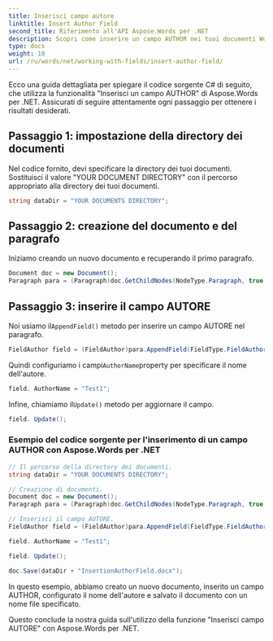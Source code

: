 ```yaml
---
title: Inserisci campo autore
linktitle: Insert Author Field
second_title: Riferimento all'API Aspose.Words per .NET
description: Scopri come inserire un campo AUTHOR nei tuoi documenti Word con Aspose.Words per .NET. Specifica il nome dell'autore per personalizzare i tuoi documenti.
type: docs
weight: 10
url: /ru/words/net/working-with-fields/insert-author-field/
---
```



Ecco una guida dettagliata per spiegare il codice sorgente C# di seguito, che utilizza la funzionalità "Inserisci un campo AUTHOR" di Aspose.Words per .NET. Assicurati di seguire attentamente ogni passaggio per ottenere i risultati desiderati.

## Passaggio 1: impostazione della directory dei documenti

Nel codice fornito, devi specificare la directory dei tuoi documenti. Sostituisci il valore "YOUR DOCUMENT DIRECTORY" con il percorso appropriato alla directory dei tuoi documenti.

```csharp
string dataDir = "YOUR DOCUMENTS DIRECTORY";
```

## Passaggio 2: creazione del documento e del paragrafo

Iniziamo creando un nuovo documento e recuperando il primo paragrafo.

```csharp
Document doc = new Document();
Paragraph para = (Paragraph)doc.GetChildNodes(NodeType.Paragraph, true)[0];
```

## Passaggio 3: inserire il campo AUTORE

 Noi usiamo il`AppendField()` metodo per inserire un campo AUTORE nel paragrafo.

```csharp
FieldAuthor field = (FieldAuthor)para.AppendField(FieldType.FieldAuthor, false);
```

 Quindi configuriamo i campi`AuthorName`property per specificare il nome dell'autore.

```csharp
field. AuthorName = "Test1";
```

 Infine, chiamiamo il`Update()` metodo per aggiornare il campo.

```csharp
field. Update();
```

### Esempio del codice sorgente per l'inserimento di un campo AUTHOR con Aspose.Words per .NET

```csharp
// Il percorso della directory dei documenti.
string dataDir = "YOUR DOCUMENTS DIRECTORY";

// Creazione di documenti.
Document doc = new Document();
Paragraph para = (Paragraph)doc.GetChildNodes(NodeType.Paragraph, true)[0];

// Inserisci il campo AUTORE.
FieldAuthor field = (FieldAuthor)para.AppendField(FieldType.FieldAuthor, false);

field. AuthorName = "Test1";

field. Update();

doc.Save(dataDir + "InsertionAuthorField.docx");
```

In questo esempio, abbiamo creato un nuovo documento, inserito un campo AUTHOR, configurato il nome dell'autore e salvato il documento con un nome file specificato.

Questo conclude la nostra guida sull'utilizzo della funzione "Inserisci campo AUTORE" con Aspose.Words per .NET.
